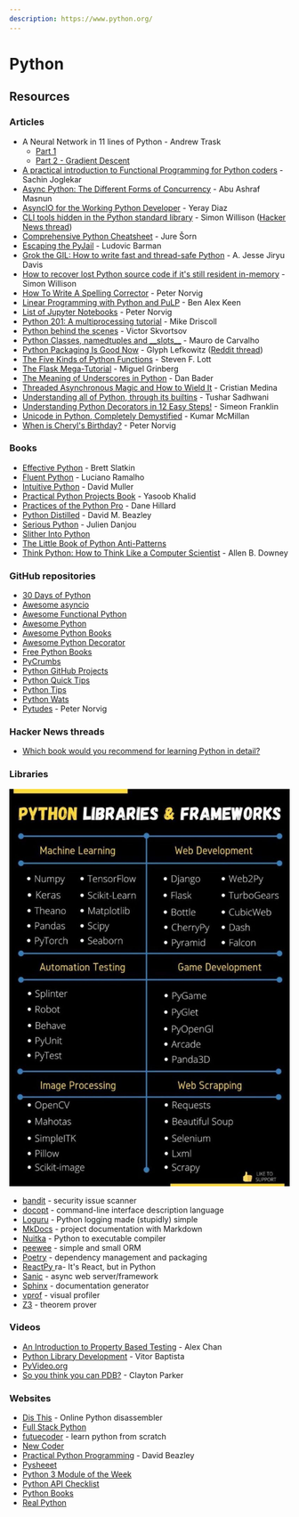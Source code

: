```yaml
---
description: https://www.python.org/
---
```


# Python

## Resources

### Articles

* A Neural Network in 11 lines of Python - Andrew Trask
  * [Part 1](https://iamtrask.github.io/2015/07/12/basic-python-network/)
  * [Part 2 - Gradient Descent](https://iamtrask.github.io/2015/07/27/python-network-part2/)
* [A practical introduction to Functional Programming for Python coders](https://codesachin.wordpress.com/2016/04/03/a-practical-introduction-to-functional-programming-for-python-coders/) - Sachin Joglekar
* [Async Python: The Different Forms of Concurrency](https://masnun.rocks/2016/10/06/async-python-the-different-forms-of-concurrency/) - Abu Ashraf Masnun
* [AsyncIO for the Working Python Developer](https://yeraydiazdiaz.medium.com/asyncio-for-the-working-python-developer-5c468e6e2e8e) - Yeray Diaz
* [CLI tools hidden in the Python standard library](https://til.simonwillison.net/python/stdlib-cli-tools) - Simon Willison ([Hacker News thread](https://news.ycombinator.com/item?id=36515531))
* [Comprehensive Python Cheatsheet](https://gto76.github.io/python-cheatsheet/) - Jure Šorn
* [Escaping the PyJail](https://lbarman.ch/blog/pyjail/) - Ludovic Barman
* [Grok the GIL: How to write fast and thread-safe Python](https://opensource.com/article/17/4/grok-gil) - A. Jesse Jiryu Davis
* [How to recover lost Python source code if it's still resident in-memory](https://gist.github.com/simonw/8aa492e59265c1a021f5c5618f9e6b12) - Simon Willison
* [How To Write A Spelling Corrector](https://norvig.com/spell-correct.html) - Peter Norvig
* [Linear Programming with Python and PuLP](https://benalexkeen.com/linear-programming-with-python-and-pulp/) - Ben Alex Keen
* [List of Jupyter Notebooks](https://norvig.com/ipython/README.html) - Peter Norvig
* [Python 201: A multiprocessing tutorial](https://www.blog.pythonlibrary.org/2016/08/02/python-201-a-multiprocessing-tutorial/) - Mike Driscoll
* [Python behind the scenes](https://tenthousandmeters.com/tag/python-behind-the-scenes/) - Victor Skvortsov
* [Python Classes, namedtuples and \_\_slots\_\_](https://maurodec.com/blog/classes-namedtuples-slots/) - Mauro de Carvalho
* [Python Packaging Is Good Now](https://glyph.twistedmatrix.com/2016/08/python-packaging.html) - Glyph Lefkowitz ([Reddit thread](https://www.reddit.com/r/Python/comments/4xnip4/python\_packaging\_is\_good\_now/))
* [The Five Kinds of Python Functions](https://slott56.github.io/five-kinds-of-python-functions/assets/player/KeynoteDHTMLPlayer.html#0) - Steven F. Lott
* [The Flask Mega-Tutorial](https://blog.miguelgrinberg.com/post/the-flask-mega-tutorial-part-i-hello-world) - Miguel Grinberg
* [The Meaning of Underscores in Python](https://dbader.org/blog/meaning-of-underscores-in-python) - Dan Bader
* [Threaded Asynchronous Magic and How to Wield It](https://medium.com/hackernoon/threaded-asynchronous-magic-and-how-to-wield-it-bba9ed602c32) - Cristian Medina
* [Understanding all of Python, through its builtins](https://sadh.life/post/builtins/) - Tushar Sadhwani
* [Understanding Python Decorators in 12 Easy Steps!](http://simeonfranklin.com/blog/2012/jul/1/python-decorators-in-12-steps/) - Simeon Franklin
* [Unicode in Python, Completely Demystified](http://farmdev.com/talks/unicode/) - Kumar McMiIlan
* [When is Cheryl's Birthday?](https://nbviewer.jupyter.org/url/norvig.com/ipython/Cheryl.ipynb) - Peter Norvig

### Books

* [Effective Python](https://effectivepython.com/) - Brett Slatkin
* [Fluent Python](https://www.oreilly.com/library/view/fluent-python/9781491946237/) - Luciano Ramalho
* [Intuitive Python](https://pragprog.com/titles/dmpython/intuitive-python/) - David Muller
* [Practical Python Projects Book](https://practicalpython.yasoob.me/index.html) - Yasoob Khalid
* [Practices of the Python Pro](https://www.manning.com/books/practices-of-the-python-pro) - Dane Hillard
* [Python Distilled](http://www.dabeaz.com/python-distilled/) - David M. Beazley
* [Serious Python](https://nostarch.com/seriouspython) - Julien Danjou
* [Slither Into Python](https://www.slitherintopython.com/)
* [The Little Book of Python Anti-Patterns](https://docs.quantifiedcode.com/python-anti-patterns/index.html)
* [Think Python: How to Think Like a Computer Scientist](https://greenteapress.com/thinkpython2/html/index.html) - Allen B. Downey

### GitHub repositories

* [30 Days of Python](https://github.com/Asabeneh/30-Days-Of-Python)
* [Awesome asyncio](https://github.com/timofurrer/awesome-asyncio)
* [Awesome Functional Python](https://github.com/sfermigier/awesome-functional-python)
* [Awesome Python](https://github.com/vinta/awesome-python)
* [Awesome Python Books](https://github.com/Junnplus/awesome-python-books)
* [Awesome Python Decorator](https://github.com/Junnplus/awesome-python-books)
* [Free Python Books](https://github.com/pamoroso/free-python-books)
* [PyCrumbs](https://github.com/kirang89/pycrumbs)
* [Python GitHub Projects](https://github.com/checkcheckzz/python-github-projects)
* [Python Quick Tips](https://gist.github.com/sreeragh-ar/7facbf6aace844692eb0dd8f32ee5d4c)
* [Python Tips](https://github.com/smoqadam/python-tips)
* [Python Wats](https://github.com/cosmologicon/pywat)
* [Pytudes](https://github.com/norvig/pytudes) - Peter Norvig

### Hacker News threads

* [Which book would you recommend for learning Python in detail?](https://news.ycombinator.com/item?id=34569425)

### Libraries

![](<../../.gitbook/assets/image (3).png>)

* [bandit](https://bandit.readthedocs.io/en/latest/) - security issue scanner
* [docopt](https://docopt.org/) - command-line interface description language
* [Loguru](https://github.com/Delgan/loguru) - Python logging made (stupidly) simple
* [MkDocs](https://www.mkdocs.org/) - project documentation with Markdown
* [Nuitka](https://nuitka.net/) - Python to executable compiler
* [peewee](https://docs.peewee-orm.com/en/latest/index.html) - simple and small ORM
* [Poetry](https://python-poetry.org/) - dependency management and packaging
* [ReactPy ](https://github.com/reactive-python/reactpy)ra- It's React, but in Python
* [Sanic](https://sanicframework.org/en/) - async web server/framework
* [Sphinx](https://www.sphinx-doc.org/en/master/index.html) - documentation generator
* [vprof](https://github.com/nvdv/vprof) - visual profiler
* [Z3](https://github.com/Z3Prover/z3) - theorem prover

### Videos

* [An Introduction to Property Based Testing](https://www.youtube.com/watch?v=fhFXg2f9D2A) - Alex Chan
* [Python Library Development](https://www.youtube.com/watch?v=F5BHCVlZly4) - Vitor Baptista
* [PyVideo.org](https://pyvideo.org/)
* [So you think you can PDB?](https://www.youtube.com/watch?v=P0pIW5tJrRM) - Clayton Parker

### Websites

* [Dis This](https://www.dis-this.com/) - Online Python disassembler
* [Full Stack Python](https://www.fullstackpython.com/)
* [futuecoder](https://futurecoder.io/) - learn python from scratch
* [New Coder](https://newcoder.io/tutorials/)
* [Practical Python Programming](https://dabeaz-course.github.io/practical-python/) - David Beazley
* [Pysheeet](https://www.pythonsheets.com/)
* [Python 3 Module of the Week](https://pymotw.com/3/)
* [Python API Checklist](https://devchecklists.com/python-api-checklist/)
* [Python Books](https://pythonbooks.org/)
* [Real Python](https://realpython.com/)
